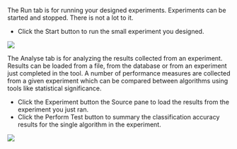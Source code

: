The Run tab is for running your designed experiments. Experiments can be started and
stopped. There is not a lot to it.
- Click the Start button to run the small experiment you designed.

![](https://github.com/fenago/katacoda-scenarios/raw/master/machine-learning-mastery-weka/machine-learning-mastery-weka-chapter-06/steps/images/42-15.png)

The Analyse tab is for analyzing the results collected from an experiment. Results can be
loaded from a file, from the database or from an experiment just completed in the tool. A
number of performance measures are collected from a given experiment which can be compared
between algorithms using tools like statistical significance.
- Click the Experiment button the Source pane to load the results from the experiment you
just ran.
- Click the Perform Test button to summary the classification accuracy results for the single
algorithm in the experiment.

![](https://github.com/fenago/katacoda-scenarios/raw/master/machine-learning-mastery-weka/machine-learning-mastery-weka-chapter-06/steps/images/43-16.png)
